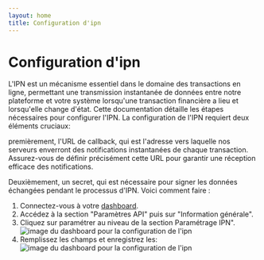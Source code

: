 ```yaml
---
layout: home
title: Configuration d'ipn 
---
```


# Configuration d'ipn
L'IPN est un mécanisme essentiel dans le domaine des transactions en ligne, permettant une transmission instantanée de données entre notre plateforme et votre système lorsqu'une transaction financière a lieu et lorsqu'elle change d'état. Cette documentation détaille les étapes nécessaires pour configurer l'IPN. La configuration de l'IPN requiert deux éléments cruciaux:

premièrement, l'URL de callback, qui est l'adresse vers laquelle nos serveurs enverront des notifications instantanées de chaque transaction. Assurez-vous de définir précisément cette URL pour garantir une réception efficace des notifications.

Deuxièmement, un secret, qui est nécessaire pour signer les données échangées pendant le processus d'IPN. Voici comment faire :

1. Connectez-vous à votre [dashboard](https://pay.izichange.com/login).
2. Accédez à la section "Paramètres API" puis sur "Information générale".
3. Cliquez sur paramétrer au niveau de la section Paramétrage IPN".
![image du dashboard pour la configuration de l'ipn](/cryptogateway-project/assets/images/ipn1.png)
4. Remplissez les champs et enregistrez les:
![image du dashboard pour la configuration de l'ipn](/cryptogateway-project/assets/images/ipn2.png)
